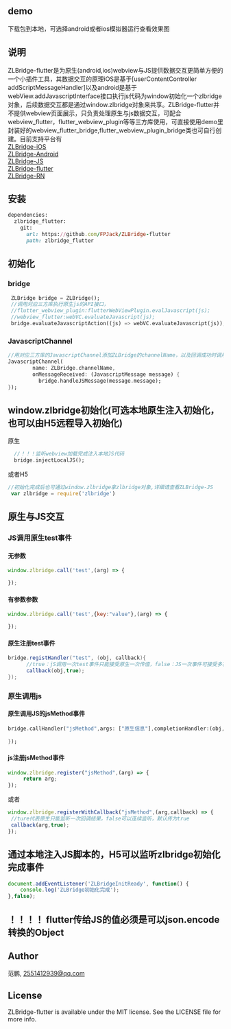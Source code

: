 
## demo
下载包到本地，可选择android或者ios模拟器运行查看效果图
## 说明
ZLBridge-flutter是为原生(android,ios)webview与JS提供数据交互更简单方便的一个小插件工具，其数据交互的原理iOS是基于[userContentController addScriptMessageHandler]以及android是基于webView.addJavascriptInterface接口执行js代码为window初始化一个zlbridge对象，后续数据交互都是通过window.zlbridge对象来共享。ZLBridge-flutter并不提供webview页面展示，只负责处理原生与js数据交互，可配合webview_flutter，flutter_webview_plugin等等三方库使用，可直接使用demo里封装好的webview_flutter_bridge,flutter_webview_plugin_bridge类也可自行创建。目前支持平台有
<br/>[ZLBridge-iOS](https://github.com/FPJack/ZLBridge-iOS)
<br/>[ZLBridge-Android](https://github.com/FPJack/ZLBridge-Android)
<br/>[ZLBridge-JS](https://github.com/FPJack/ZLBridge-JS)
<br/>[ZLBridge-flutter](https://github.com/FPJack/ZLBridge-flutter)
<br/>[ZLBridge-RN](https://github.com/FPJack/ZLBridge-RN)


## 安装
```ruby
dependencies:
  zlbridge_flutter:
    git:
      url: https://github.com/FPJack/ZLBridge-flutter
      path: zlbridge_flutter
```
## 初始化 

### bridge
```Dart
 ZLBridge bridge = ZLBridge();
 //调用对应三方库执行原生js的API接口，
 //flutter_webview_plugin:flutterWebViewPlugin.evalJavascript(js);
 //webview_flutter:webVC.evaluateJavascript(js);
 bridge.evaluateJavascriptAction((js) => webVC.evaluateJavascript(js));
```
### JavascriptChannel
```Dart
//用对应三方库的JavascriptChannel添加ZLBridge的channelName，以及回调成功时调用bridge.handleJSMessage(message),bridge的registHandler就能接受相对应注册的事件通知
JavascriptChannel(
        name: ZLBridge.channelName,
        onMessageReceived: (JavascriptMessage message) {
          bridge.handleJSMessage(message.message);
});
```

## window.zlbridge初始化(可选本地原生注入初始化，也可以由H5远程导入初始化)
原生
```Dart
  //！！！监听webview加载完成注入本地JS代码
  bridge.injectLocalJS();
```
或者H5
```JavaScript
//初始化完成后也可通过window.zlbridge拿zlbridge对象,详细请查看ZLBridge-JS
 var zlbridge = require('zlbridge')
```

## 原生与JS交互

### JS调用原生test事件

#### 无参数
```JavaScript
window.zlbridge.call('test',(arg) => {

});
```
#### 有参数参数
```JavaScript
window.zlbridge.call('test',{key:"value"},(arg) => {

});
```
#### 原生注册test事件
```Java
bridge.registHandler("test", (obj, callback){
	  //true：jS调用一次test事件只能接受原生一次传值，false：JS一次事件可接受多次传值
      callback(obj,true);
});
```

### 原生调用js

#### 原生调用JS的jsMethod事件
```Dart
bridge.callHandler("jsMethod",args: ["原生信息"],completionHandler:(obj,error){
                
});
```

#### js注册jsMethod事件
```JavaScript
window.zlbridge.register("jsMethod",(arg) => {
     return arg;
});
 ```
 或者
 ```JavaScript
window.zlbridge.registerWithCallback("jsMethod",(arg,callback) => {
  //ture代表原生只能监听一次回调结果，false可以连续监听，默认传为true
  callback(arg,true);
});
  ```

## 通过本地注入JS脚本的，H5可以监听zlbridge初始化完成事件
```JavaScript
document.addEventListener('ZLBridgeInitReady', function() {
    console.log('ZLBridge初始化完成');
},false);
  ```
## ！！！！ flutter传给JS的值必须是可以json.encode转换的Object

## Author

范鹏, 2551412939@qq.com



## License

ZLBridge-flutter is available under the MIT license. See the LICENSE file for more info.
